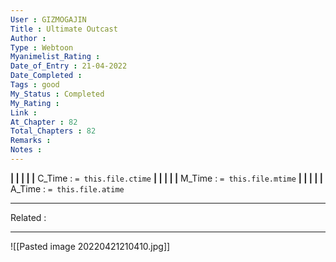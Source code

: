```yaml
---
User : GIZMOGAJIN
Title : Ultimate Outcast
Author : 
Type : Webtoon
Myanimelist_Rating : 
Date_of_Entry : 21-04-2022 
Date_Completed : 
Tags : good 
My_Status : Completed
My_Rating : 
Link : 
At_Chapter : 82
Total_Chapters : 82
Remarks : 
Notes : 
---
```


**|  |  |  |  |** C_Time : `= this.file.ctime` **|  |  |  |  |** M_Time : `= this.file.mtime` **|  |  |  |  |** A_Time : `= this.file.atime` 

---
Related : 

---
![[Pasted image 20220421210410.jpg]]